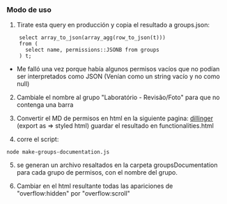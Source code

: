 ### Modo de uso

1. Tirate esta query en producción y copia el resultado a groups.json:

```
    select array_to_json(array_agg(row_to_json(t)))
    from (
      select name, permissions::JSONB from groups
    ) t;
```
* Me falló una vez porque había algunos permisos vacíos que no podían ser interpretados como JSON (Venían como un string vacío y no como null)

2. Cambiale el nombre al grupo "Laboratório - Revisão/Foto" para que no contenga una barra

3. Convertir el MD de permisos en html en la siguiente pagina:
[dillinger](http://dillinger.io/)
(export as => styled html)
guardar el resultado en functionalities.html


4. corre el script:

```node make-groups-documentation.js```


5. se generan un archivo resaltados en la carpeta groupsDocumentation para cada grupo de permisos, con el nombre del grupo.

6. Cambiar en el html resultante todas las apariciones de "overflow:hidden" por "overflow:scroll"
